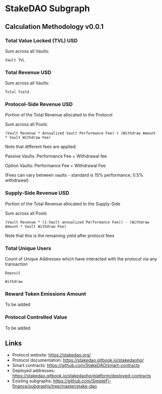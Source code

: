 # StakeDAO Subgraph

## Calculation Methodology v0.0.1

### Total Value Locked (TVL) USD

Sum across all Vaults: 

`Vault TVL`

### Total Revenue USD

Sum across all Vaults:

`Total Yield`

### Protocol-Side Revenue USD
Portion of the Total Revenue allocated to the Protocol

Sum across all Pools:

`(Vault Revenue * Annualized Vault Performance Fee) + (Withdraw Amount * Vault Withdraw Fee)`

Note that different fees are applied:

Passive Vaults: Performance Fee +  Withdrawal fee

Option Vaults: Performance Fee + Withdrawal Fee 

(Fees can vary between vaults - standard is 15% performance, 0.5% withdrawal)

### Supply-Side Revenue USD
Portion of the Total Revenue allocated to the Supply-Side

Sum across all Pools

`(Vault Revenue * (1-Vault annualized Performance Fee)) - (Withdraw Amount * Vault Withdraw Fee)`

Note that this is the remaining yield after protocol fees

### Total Unique Users

Count of  Unique Addresses which have interacted with the protocol via any transaction

`Deposit`

`Withdraw`

###  Reward Token Emissions Amount

To be added

###  Protocol Controlled Value

To be added

## Links

- Protocol website: https://stakedao.org/
- Protocol documentation: https://stakedao.gitbook.io/stakedaohq/
- Smart contracts: https://github.com/StakeDAO/smart-contracts
- Deployed addresses: https://stakedao.gitbook.io/stakedaohq/platform/deployed-contracts
- Existing subgraphs: https://github.com/SimpleFi-finance/subgraphs/tree/master/stake-dao
